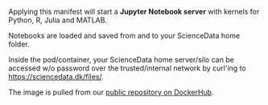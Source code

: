 Applying this manifest will start a **Jupyter Notebook server** with kernels for Python, R, Julia and MATLAB.

Notebooks are loaded and saved from and to your ScienceData home folder.

Inside the pod/container, your ScienceData  home server/silo can be accessed w/o password over the trusted/internal network by curl'ing to https://sciencedata.dk/files/.

The image is pulled from our [public repository on DockerHub](https://hub.docker.com/r/sciencedata/jupyter_sciencedata).

